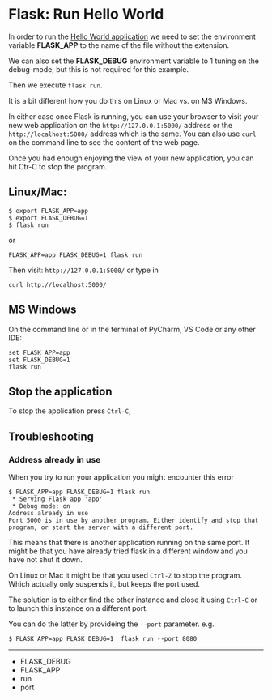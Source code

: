 # Flask: Run Hello World

In order to run the [Hello World application](./flask-hello-world.md) we need to set the environment variable **FLASK_APP** to the name of the file without the extension.

We can also set the **FLASK_DEBUG** environment variable to 1 tuning on the debug-mode, but this is not required for this example.

Then we execute `flask run`.

It is a bit different how you do this on Linux or Mac vs. on MS Windows.

In either case once Flask is running, you can use your browser to visit your new web application on  the `http://127.0.0.1:5000/` address or the `http://localhost:5000/` address which is the same.
You can also use `curl` on the command line to see the content of the web page.

Once you had enough enjoying the view of your new application, you can hit Ctr-C to stop the program.

## Linux/Mac:

```
$ export FLASK_APP=app
$ export FLASK_DEBUG=1
$ flask run
```

or

```
FLASK_APP=app FLASK_DEBUG=1 flask run
```

Then visit: `http://127.0.0.1:5000/` or type in

```
curl http://localhost:5000/
```

## MS Windows

On the command line or in the terminal of PyCharm, VS Code or any other IDE:

```
set FLASK_APP=app
set FLASK_DEBUG=1
flask run
```

## Stop the application

To stop the application press `Ctrl-C`,


## Troubleshooting

### Address already in use

When you try to run your application you might encounter this error

```
$ FLASK_APP=app FLASK_DEBUG=1 flask run
 * Serving Flask app 'app'
 * Debug mode: on
Address already in use
Port 5000 is in use by another program. Either identify and stop that program, or start the server with a different port.
```

This means that there is another application running on the same port. It might be that you have already tried flask in a different window
and you have not shut it down.

On Linux or Mac it might be that you used `Ctrl-Z` to stop the program. Which actually only suspends it, but keeps the port used.

The solution is to either find the other instance and close it using `Ctrl-C` or to launch this instance on a different port.

You can do the latter by provideing the `--port` parameter. e.g.

```
$ FLASK_APP=app FLASK_DEBUG=1  flask run --port 8080
```

---

* FLASK_DEBUG
* FLASK_APP
* run
* port


